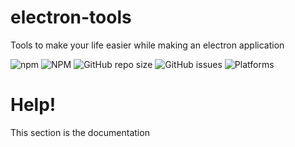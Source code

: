 # electron-tools
Tools to make your life easier while making an electron application

![npm](https://img.shields.io/npm/v/electron-tools)
![NPM](https://img.shields.io/npm/l/electron-tools)
![GitHub repo size](https://img.shields.io/github/repo-size/77Z/electron-tools)
![GitHub issues](https://img.shields.io/github/issues/77Z/electron-tools)
![Platforms](https://img.shields.io/badge/Platforms-Windows-green)

# Help!
This section is the documentation
